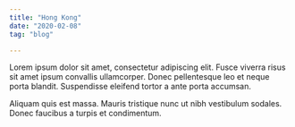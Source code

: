 ```yaml
---
title: "Hong Kong"
date: "2020-02-08"
tag: "blog"

---
```


Lorem ipsum dolor sit amet, consectetur adipiscing elit. Fusce viverra risus sit amet ipsum convallis ullamcorper. Donec pellentesque leo et neque porta blandit. Suspendisse eleifend tortor a ante porta accumsan. 

Aliquam quis est massa. Mauris tristique nunc ut nibh vestibulum sodales. Donec faucibus a turpis et condimentum.